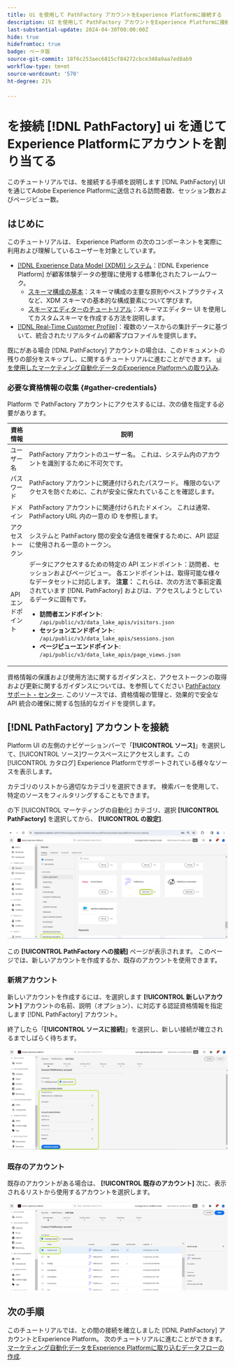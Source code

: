 ```yaml
---
title: Ui を使用して PathFactory アカウントをExperience Platformに接続する
description: UI を使用して PathFactory アカウントをExperience Platformに接続する方法を説明します。
last-substantial-update: 2024-04-30T00:00:00Z
hide: true
hidefromtoc: true
badge: ベータ版
source-git-commit: 18f6c253aec6815cf84272cbce340a9aa7ed8ab9
workflow-type: tm+mt
source-wordcount: '570'
ht-degree: 21%

---
```


# を接続 [!DNL PathFactory] ui を通じてExperience Platformにアカウントを割り当てる

このチュートリアルでは、を接続する手順を説明します [!DNL PathFactory] UI を通じてAdobe Experience Platformに送信される訪問者数、セッション数およびページビュー数。

## はじめに

このチュートリアルは、 Experience Platform の次のコンポーネントを実際に利用および理解しているユーザーを対象としています。

* [[!DNL Experience Data Model (XDM)]  システム](../../../../../xdm/home.md)：[!DNL Experience Platform] が顧客体験データの整理に使用する標準化されたフレームワーク。
   * [スキーマ構成の基本](../../../../../xdm/schema/composition.md)：スキーマ構成の主要な原則やベストプラクティスなど、XDM スキーマの基本的な構成要素について学びます。
   * [スキーマエディターのチュートリアル](../../../../../xdm/tutorials/create-schema-ui.md)：スキーマエディター UI を使用してカスタムスキーマを作成する方法を説明します。
* [[!DNL Real-Time Customer Profile]](../../../../../profile/home.md)：複数のソースからの集計データに基づいて、統合されたリアルタイムの顧客プロファイルを提供します。

既にがある場合 [!DNL PathFactory] アカウントの場合は、このドキュメントの残りの部分をスキップし、に関するチュートリアルに進むことができます。 [ui を使用したマーケティング自動化データのExperience Platformへの取り込み](../../dataflow/marketing-automation.md).

### 必要な資格情報の収集 {#gather-credentials}

Platform で PathFactory アカウントにアクセスするには、次の値を指定する必要があります。

| 資格情報 | 説明 |
| ---------- | ----------- |
| ユーザー名 | PathFactory アカウントのユーザー名。 これは、システム内のアカウントを識別するために不可欠です。 |
| パスワード | PathFactory アカウントに関連付けられたパスワード。 権限のないアクセスを防ぐために、これが安全に保たれていることを確認します。 |
| ドメイン | PathFactory アカウントに関連付けられたドメイン。 これは通常、PathFactory URL 内の一意の ID を参照します。 |
| アクセストークン | システムと PathFactory 間の安全な通信を確保するために、API 認証に使用される一意のトークン。 |
| API エンドポイント | データにアクセスするための特定の API エンドポイント：訪問者、セッションおよびページビュー。 各エンドポイントは、取得可能な様々なデータセットに対応します。 **注意：** これらは、次の方法で事前定義されています [!DNL PathFactory] およびは、アクセスしようとしているデータに固有です。 <ul><li>**訪問者エンドポイント**: `/api/public/v3/data_lake_apis/visitors.json`</li><li>**セッションエンドポイント**: `/api/public/v3/data_lake_apis/sessions.json`</li><li>**ページビューエンドポイント**: `/api/public/v3/data_lake_apis/page_views.json`</li></ul> |

資格情報の保護および使用方法に関するガイダンスと、アクセストークンの取得および更新に関するガイダンスについては、を参照してください [PathFactory サポート・センター](https://support.pathfactory.com/categories/adobe/). このリソースでは、資格情報の管理と、効果的で安全な API 統合の確保に関する包括的なガイドを提供します。


## [!DNL PathFactory] アカウントを接続

Platform UI の左側のナビゲーションバーで「**[!UICONTROL ソース]**」を選択して、[!UICONTROL ソース]ワークスペースにアクセスします。この [!UICONTROL カタログ] Experience Platformでサポートされている様々なソースを表示します。

カテゴリのリストから適切なカテゴリを選択できます。 検索バーを使用して、特定のソースをフィルタリングすることもできます。

の下 [!UICONTROL マーケティングの自動化] カテゴリ、選択 **[!UICONTROL PathFactory]** を選択してから、 **[!UICONTROL の設定]**.

![PathFactory ソースが選択されているソースカタログ](../../../../images/tutorials/create/pathfactory/catalog.png)

この **[!UICONTROL PathFactory への接続]** ページが表示されます。 このページでは、新しいアカウントを作成するか、既存のアカウントを使用できます。

### 新規アカウント

新しいアカウントを作成するには、を選択します **[!UICONTROL 新しいアカウント]** アカウントの名前、説明（オプション）、に対応する認証資格情報を指定します [!DNL PathFactory] アカウント。

終了したら「**[!UICONTROL ソースに接続]**」を選択し、新しい接続が確立されるまでしばらく待ちます。

![PathFactory の新しいアカウントを認証できる新しいアカウントインターフェイス。](../../../../images/tutorials/create/pathfactory/new.png)

### 既存のアカウント

既存のアカウントがある場合は、 **[!UICONTROL 既存のアカウント]** 次に、表示されるリストから使用するアカウントを選択します。

![既存の PathFactory アカウントのリストから選択できる既存のアカウント インターフェイス。](../../../../images/tutorials/create/pathfactory/existing.png)

## 次の手順

このチュートリアルでは、との間の接続を確立しました [!DNL PathFactory] アカウントとExperience Platform。 次のチュートリアルに進むことができます。 [マーケティング自動化データをExperience Platformに取り込むデータフローの作成](../../dataflow/marketing-automation.md).
